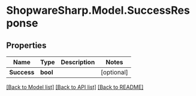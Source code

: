 # ShopwareSharp.Model.SuccessResponse

## Properties

Name | Type | Description | Notes
------------ | ------------- | ------------- | -------------
**Success** | **bool** |  | [optional] 

[[Back to Model list]](../../README.md#documentation-for-models) [[Back to API list]](../../README.md#documentation-for-api-endpoints) [[Back to README]](../../README.md)

